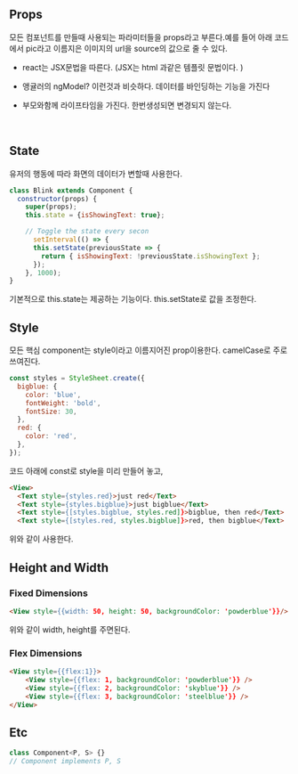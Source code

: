 ## Props

모든 컴포넌트를 만들때 사용되는 파라미터들을 props라고 부른다.예를 들어 아래 코드에서 pic라고 이름지은 이미지의 url을 source의 값으로 줄 수 있다.

- react는 JSX문법을 따른다. (JSX는 html 과같은 템플릿 문법이다. <text></text>)

- 앵귤러의 ngModel? 이런것과 비슷하다. 데이터를 바인딩하는 기능을 가진다

- 부모와함께 라이프타임을 가진다. 한번생성되면 변경되지 않는다.

  ​

## State

유저의 행동에 따라 화면의 데이터가 변할때 사용한다.

```Javascript
class Blink extends Component {
  constructor(props) {
    super(props);
    this.state = {isShowingText: true};

    // Toggle the state every secon
      setInterval(() => {
      this.setState(previousState => {
        return { isShowingText: !previousState.isShowingText };
      });
    }, 1000);
}
```

기본적으로 this.state는 제공하는 기능이다. this.setState로  값을 조정한다.



## Style

모든 핵심 component는 style이라고 이름지어진 prop이용한다. camelCase로 주로 쓰여진다.

```javascript
const styles = StyleSheet.create({
  bigblue: {
    color: 'blue',
    fontWeight: 'bold',
    fontSize: 30,
  },
  red: {
    color: 'red',
  },
});
```

코드 아래에 const로 style을 미리 만들어 놓고, 

```Html
<View>
  <Text style={styles.red}>just red</Text>
  <Text style={styles.bigblue}>just bigblue</Text>
  <Text style={[styles.bigblue, styles.red]}>bigblue, then red</Text>
  <Text style={[styles.red, styles.bigblue]}>red, then bigblue</Text>      </View>
```

위와 같이 사용한다.



## Height and Width

### Fixed Dimensions

```Html
<View style={{width: 50, height: 50, backgroundColor: 'powderblue'}}/>
```

위와 같이 width, height를 주면된다.

### Flex Dimensions

```Html
<View style={{flex:1}}>
    <View style={{flex: 1, backgroundColor: 'powderblue'}} />
    <View style={{flex: 2, backgroundColor: 'skyblue'}} />
    <View style={{flex: 3, backgroundColor: 'steelblue'}} />
</View>
```



## Etc

```Javascript
class Component<P, S> {}
// Component implements P, S
```

